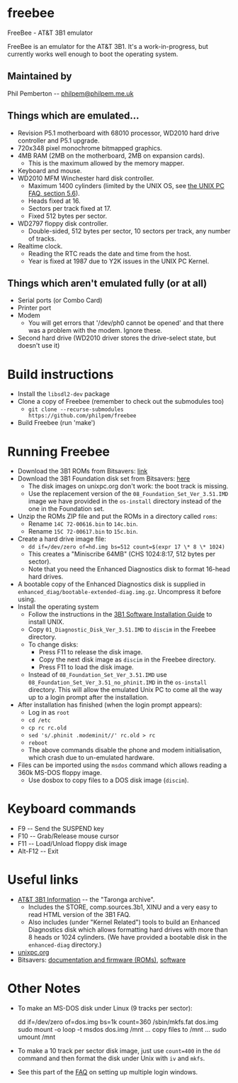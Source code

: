 # freebee
FreeBee - AT&amp;T 3B1 emulator

FreeBee is an emulator for the AT&T 3B1. It's a work-in-progress, but currently works well enough to boot the operating system.


## Maintained by

Phil Pemberton -- <philpem@philpem.me.uk>


## Things which are emulated...

  * Revision P5.1 motherboard with 68010 processor, WD2010 hard drive controller and P5.1 upgrade.
  * 720x348 pixel monochrome bitmapped graphics.
  * 4MB RAM (2MB on the motherboard, 2MB on expansion cards).
    * This is the maximum allowed by the memory mapper.
  * Keyboard and mouse.
  * WD2010 MFM Winchester hard disk controller.
    * Maximum 1400 cylinders (limited by the UNIX OS, see [the UNIX PC FAQ, section 5.6](http://www.unixpc.org/FAQ)).
    * Heads fixed at 16.
    * Sectors per track fixed at 17.
    * Fixed 512 bytes per sector.
  * WD2797 floppy disk controller.
    * Double-sided, 512 bytes per sector, 10 sectors per track, any number of tracks.
  * Realtime clock.
    * Reading the RTC reads the date and time from the host.
    * Year is fixed at 1987 due to Y2K issues in the UNIX PC Kernel.


## Things which aren't emulated fully (or at all)

  * Serial ports (or Combo Card)
  * Printer port
  * Modem
    * You will get errors that '/dev/ph0 cannot be opened' and that there was a problem with the modem. Ignore these.
  * Second hard drive (WD2010 driver stores the drive-select state, but doesn't use it)


# Build instructions

  - Install the `libsdl2-dev` package
  - Clone a copy of Freebee (remember to check out the submodules too)
    - `git clone --recurse-submodules https://github.com/philpem/freebee`
  - Build Freebee (run 'make')


# Running Freebee

  - Download the 3B1 ROMs from Bitsavers: [link](http://bitsavers.org/pdf/att/3b1/firmware/3b1_roms.zip)
  - Download the 3B1 Foundation disk set from Bitsavers: [here](http://bitsavers.org/bits/ATT/unixPC/system_software_3.51/)
    * The disk images on unixpc.org don't work: the boot track is missing.
    * Use the replacement version of the `08_Foundation_Set_Ver_3.51.IMD` image we have provided in the `os-install` directory instead of the one in the Foundation set.
  - Unzip the ROMs ZIP file and put the ROMs in a directory called `roms`:
    * Rename `14C 72-00616.bin` to `14c.bin`.
    * Rename `15C 72-00617.bin` to `15c.bin`.
  - Create a hard drive image file:
    * `dd if=/dev/zero of=hd.img bs=512 count=$(expr 17 \* 8 \* 1024)`
    * This creates a "Miniscribe 64MB" (CHS 1024:8:17, 512 bytes per sector).
    * Note that you need the Enhanced Diagnostics disk to format 16-head hard drives.
  - A bootable copy of the Enhanced Diagnostics disk is supplied in
    `enhanced_diag/bootable-extended-diag.img.gz`. Uncompress it before
    using.
  - Install the operating system
    * Follow the instructions in the [3B1 Software Installation Guide](http://bitsavers.org/pdf/att/3b1/999-801-025IS_ATT_UNIX_PC_System_Software_Installation_Guide_1987.pdf) to install UNIX.
    * Copy `01_Diagnostic_Disk_Ver_3.51.IMD` to `discim` in the Freebee directory.
    * To change disks:
      * Press F11 to release the disk image.
      * Copy the next disk image as `discim` in the Freebee directory.
      * Press F11 to load the disk image.
    * Instead of `08_Foundation_Set_Ver_3.51.IMD` use
      `08_Foundation_Set_Ver_3.51_no_phinit.IMD` in the `os-install` directory.
      This will allow the emulated Unix PC to come all the way up to
      a login prompt after the installation.
  - After installation has finished (when the login prompt appears):
    * Log in as `root`
    * `cd /etc`
    * `cp rc rc.old`
    * `sed 's/.phinit .modeminit//' rc.old > rc`
    * `reboot`
    * The above commands disable the phone and modem initialisation, which crash due to un-emulated hardware.
  - Files can be imported using the `msdos` command which allows reading a 360k MS-DOS floppy image.
    * Use dosbox to copy files to a DOS disk image (`discim`).


# Keyboard commands

  * F9 -- Send the SUSPEND key
  * F10 -- Grab/Release mouse cursor
  * F11 -- Load/Unload floppy disk image
  * Alt-F12 -- Exit


# Useful links

  * [AT&T 3B1 Information](http://unixpc.taronga.com) -- the "Taronga archive".
    * Includes the STORE, comp.sources.3b1, XINU and a very easy to read HTML version of the 3B1 FAQ.
    * Also includes (under "Kernel Related") tools to build an Enhanced Diagnostics disk which allows formatting hard drives with more than 8 heads or 1024 cylinders.  (We have provided a bootable disk in the `enhanced-diag` directory.)
  * [unixpc.org](http://www.unixpc.org/)
  * Bitsavers: [documentation and firmware (ROMs)](http://bitsavers.org/pdf/att/3b1/), [software](http://bitsavers.org/bits/ATT/unixPC/)

# Other Notes

  * To make an MS-DOS disk under Linux (9 tracks per sector):

	dd if=/dev/zero of=dos.img bs=1k count=360
	/sbin/mkfs.fat dos.img
	sudo mount -o loop -t msdos dos.img /mnt
	... copy files to /mnt ...
	sudo umount /mnt

  * To make a 10 track per sector disk image, just use `count=400` in the `dd` command and then format the disk under Unix with `iv` and `mkfs`.

  * See this part of the [FAQ](https://stason.org/TULARC/pc/3b1-faq/4-4-How-do-I-get-multiple-login-windows.html) on setting up multiple login windows.

